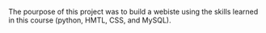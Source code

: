The pourpose of this project was to build a webiste using the skills learned in this course (python, HMTL, CSS, and MySQL). 
